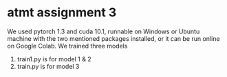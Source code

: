 # atmt assignment 3
We used pytorch 1.3 and cuda 10.1, runnable on Windows or Ubuntu machine with the two mentioned packages installed, or it can be run online on Google Colab.
We trained three models

1. train1.py is for model 1 & 2
2. train.py is for model 3
